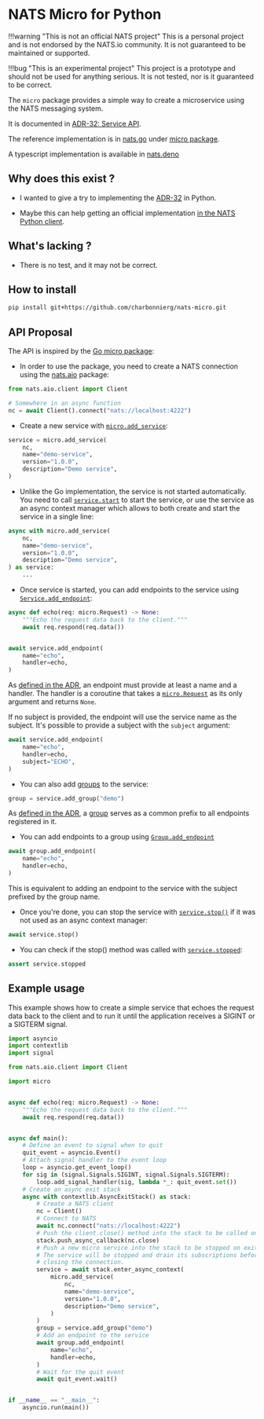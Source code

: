 # NATS Micro for Python

!!!warning "This is not an official NATS project"
    This is a personal project and is not endorsed by the NATS.io community. It is not guaranteed to be maintained or supported.

!!!bug "This is an experimental project"
    This project is a prototype and should not be used for anything serious. It is not tested, nor is it guaranteed to be correct.

The `micro` package provides a simple way to create a microservice using the NATS messaging system.

It is documented in [ADR-32: Service API](https://github.com/nats-io/nats-architecture-and-design/blob/main/adr/ADR-32.md).

The reference implementation is in [nats.go](https://github.com/nats-io/nats.go) under [micro package](https://pkg.go.dev/github.com/nats-io/nats.go/micro).

A typescript implementation is available in [nats.deno](https://github.com/nats-io/nats.deno/blob/main/nats-base-client/service.ts)

## Why does this exist ?

- I wanted to give a try to implementing the [ADR-32](https://github.com/nats-io/nats-architecture-and-design/blob/main/adr/ADR-32.md) in Python.

- Maybe this can help getting an official implementation [in the NATS Python client](https://github.com/nats-io/nats.py/discussions/532#discussioncomment-8509804).

## What's lacking ?

- There is no test, and it may not be correct.

## How to install

```bash
pip install git+https://github.com/charbonnierg/nats-micro.git
```

## API Proposal

The API is inspired by the [Go micro package](https://pkg.go.dev/github.com/nats-io/nats.go/micro):

- In order to use the package, you need to create a NATS connection using the [nats.aio](https://nats-io.github.io/nats.py/) package:

```python
from nats.aio.client import Client

# Somewhere in an async function
nc = await Client().connect("nats://localhost:4222")
```

- Create a new service with [`micro.add_service`](https://charbonnierg.github.io/nats-micro/reference/micro/#micro.add_service):

```python
service = micro.add_service(
    nc,
    name="demo-service",
    version="1.0.0",
    description="Demo service",
)
```

- Unlike the Go implementation, the service is not started automatically. You need to call [`service.start`](https://charbonnierg.github.io/nats-micro/reference/micro/#micro.Service.start) to start the service, or use the service as an async context manager which allows to both create and start the service in a single line:

```python
async with micro.add_service(
    nc,
    name="demo-service",
    version="1.0.0",
    description="Demo service",
) as service:
    ...
```

- Once service is started, you can add endpoints to the service using [`Service.add_endpoint`](https://charbonnierg.github.io/nats-micro/reference/micro/#micro.Service.add_endpoint):

```python
async def echo(req: micro.Request) -> None:
    """Echo the request data back to the client."""
    await req.respond(req.data())


await service.add_endpoint(
    name="echo",
    handler=echo,
)
```

As [defined in the ADR](https://github.com/nats-io/nats-architecture-and-design/blob/main/adr/ADR-32.md#endpoints), an endpoint must provide at least a name and a handler. The handler is a coroutine that takes a [`micro.Request`](https://charbonnierg.github.io/nats-micro/reference/micro/#micro.Request) as its only argument and returns `None`.

If no subject is provided, the endpoint will use the service name as the subject. It's possible to provide a subject with the `subject` argument:

```python
await service.add_endpoint(
    name="echo",
    handler=echo,
    subject="ECHO",
)
```

- You can also add [groups](https://charbonnierg.github.io/nats-micro/reference/micro/#micro.Group) to the service:

```python
group = service.add_group("demo")
```

As [defined in the ADR](https://github.com/nats-io/nats-architecture-and-design/blob/main/adr/ADR-32.md#groups), a [group](https://charbonnierg.github.io/nats-micro/reference/micro/#micro.Group) serves as a common prefix to all endpoints registered in it.

- You can add endpoints to a group using [`Group.add_endpoint`](https://charbonnierg.github.io/nats-micro/reference/micro/#micro.Group.add_endpoint)

```python
await group.add_endpoint(
    name="echo",
    handler=echo,
)
```

This is equivalent to adding an endpoint to the service with the subject prefixed by the group name.

- Once you're done, you can stop the service with [`service.stop()`](https://charbonnierg.github.io/nats-micro/reference/micro/#micro.Service.stop) if it was not used as an async context manager:

```python
await service.stop()
```

- You can check if the stop() method was called with [`service.stopped`](https://charbonnierg.github.io/nats-micro/reference/micro/#micro.Service.stopped):

```python
assert service.stopped
```

## Example usage

This example shows how to create a simple service that echoes the request data back to the client and to run it until the application receives a SIGINT or a SIGTERM signal.


```python
import asyncio
import contextlib
import signal

from nats.aio.client import Client

import micro


async def echo(req: micro.Request) -> None:
    """Echo the request data back to the client."""
    await req.respond(req.data())


async def main():
    # Define an event to signal when to quit
    quit_event = asyncio.Event()
    # Attach signal handler to the event loop
    loop = asyncio.get_event_loop()
    for sig in (signal.Signals.SIGINT, signal.Signals.SIGTERM):
        loop.add_signal_handler(sig, lambda *_: quit_event.set())
    # Create an async exit stack
    async with contextlib.AsyncExitStack() as stack:
        # Create a NATS client
        nc = Client()
        # Connect to NATS
        await nc.connect("nats://localhost:4222")
        # Push the client.close() method into the stack to be called on exit
        stack.push_async_callback(nc.close)
        # Push a new micro service into the stack to be stopped on exit
        # The service will be stopped and drain its subscriptions before
        # closing the connection.
        service = await stack.enter_async_context(
            micro.add_service(
                nc,
                name="demo-service",
                version="1.0.0",
                description="Demo service",
            )
        )
        group = service.add_group("demo")
        # Add an endpoint to the service
        await group.add_endpoint(
            name="echo",
            handler=echo,
        )
        # Wait for the quit event
        await quit_event.wait()


if __name__ == "__main__":
    asyncio.run(main())
```
